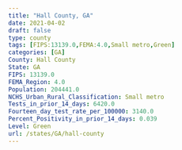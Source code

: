 ```yaml
---
title: "Hall County, GA"
date: 2021-04-02
draft: false
type: county
tags: [FIPS:13139.0,FEMA:4.0,Small metro,Green]
categories: [GA]
County: Hall County
State: GA
FIPS: 13139.0
FEMA_Region: 4.0
Population: 204441.0
NCHS_Urban_Rural_Classification: Small metro
Tests_in_prior_14_days: 6420.0
Fourteen_day_test_rate_per_100000: 3140.0
Percent_Positivity_in_prior_14_days: 0.039
Level: Green
url: /states/GA/hall-county
---
```



